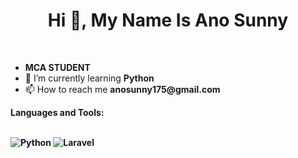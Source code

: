 <h1 align="center">Hi 👋, My Name Is Ano Sunny</h1><br>
<ul>
  <li><b>MCA STUDENT</b></li>
  <li>🌱 I’m currently learning <b>Python</b> <br></li>
  <li>📫 How to reach me <b>anosunny175@gmail.com</b><br></li>
</ul>
<b>Languages and Tools:<b>
<p align="left">
  <br>
  <img src="https://img.icons8.com/color/48/000000/python.png" alt="Python"/>
  <img src="https://img.icons8.com/color/48/000000/laravel.png" alt="Laravel"/>
</p>
